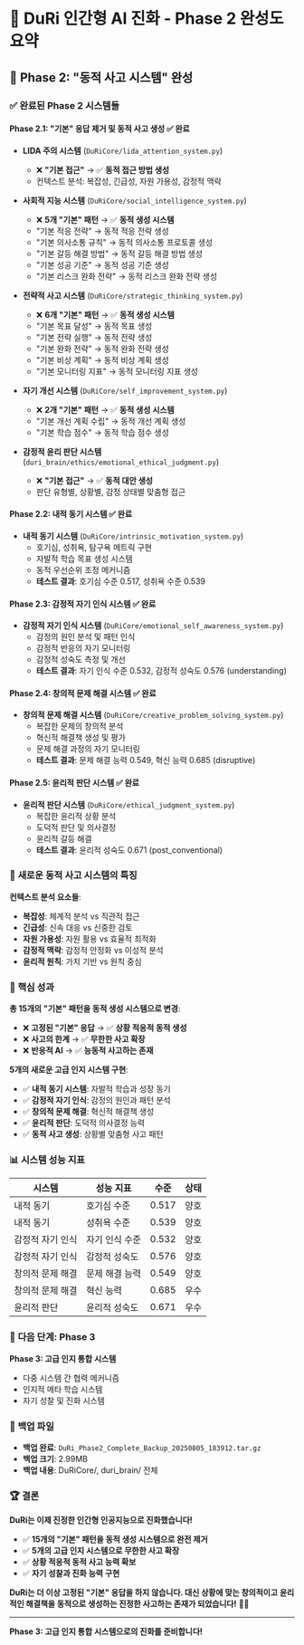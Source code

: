 # 🧠 **DuRi 인간형 AI 진화 - Phase 2 완성도 요약**

## 🎯 **Phase 2: "동적 사고 시스템" 완성**

### ✅ **완료된 Phase 2 시스템들**

#### **Phase 2.1: "기본" 응답 제거 및 동적 사고 생성** ✅ **완료**
- **LIDA 주의 시스템** (`DuRiCore/lida_attention_system.py`)
  - ❌ **"기본 접근"** → ✅ **동적 접근 방법 생성**
  - 컨텍스트 분석: 복잡성, 긴급성, 자원 가용성, 감정적 맥락

- **사회적 지능 시스템** (`DuRiCore/social_intelligence_system.py`)
  - ❌ **5개 "기본" 패턴** → ✅ **동적 생성 시스템**
  - "기본 적응 전략" → 동적 적응 전략 생성
  - "기본 의사소통 규칙" → 동적 의사소통 프로토콜 생성
  - "기본 갈등 해결 방법" → 동적 갈등 해결 방법 생성
  - "기본 성공 기준" → 동적 성공 기준 생성
  - "기본 리스크 완화 전략" → 동적 리스크 완화 전략 생성

- **전략적 사고 시스템** (`DuRiCore/strategic_thinking_system.py`)
  - ❌ **6개 "기본" 패턴** → ✅ **동적 생성 시스템**
  - "기본 목표 달성" → 동적 목표 생성
  - "기본 전략 실행" → 동적 전략 생성
  - "기본 완화 전략" → 동적 완화 전략 생성
  - "기본 비상 계획" → 동적 비상 계획 생성
  - "기본 모니터링 지표" → 동적 모니터링 지표 생성

- **자기 개선 시스템** (`DuRiCore/self_improvement_system.py`)
  - ❌ **2개 "기본" 패턴** → ✅ **동적 생성 시스템**
  - "기본 개선 계획 수립" → 동적 개선 계획 생성
  - "기본 학습 점수" → 동적 학습 점수 생성

- **감정적 윤리 판단 시스템** (`duri_brain/ethics/emotional_ethical_judgment.py`)
  - ❌ **"기본 접근"** → ✅ **동적 대안 생성**
  - 판단 유형별, 상황별, 감정 상태별 맞춤형 접근

#### **Phase 2.2: 내적 동기 시스템** ✅ **완료**
- **내적 동기 시스템** (`DuRiCore/intrinsic_motivation_system.py`)
  - 호기심, 성취욕, 탐구욕 메트릭 구현
  - 자발적 학습 목표 생성 시스템
  - 동적 우선순위 조정 메커니즘
  - **테스트 결과**: 호기심 수준 0.517, 성취욕 수준 0.539

#### **Phase 2.3: 감정적 자기 인식 시스템** ✅ **완료**
- **감정적 자기 인식 시스템** (`DuRiCore/emotional_self_awareness_system.py`)
  - 감정의 원인 분석 및 패턴 인식
  - 감정적 반응의 자기 모니터링
  - 감정적 성숙도 측정 및 개선
  - **테스트 결과**: 자기 인식 수준 0.532, 감정적 성숙도 0.576 (understanding)

#### **Phase 2.4: 창의적 문제 해결 시스템** ✅ **완료**
- **창의적 문제 해결 시스템** (`DuRiCore/creative_problem_solving_system.py`)
  - 복잡한 문제의 창의적 분석
  - 혁신적 해결책 생성 및 평가
  - 문제 해결 과정의 자기 모니터링
  - **테스트 결과**: 문제 해결 능력 0.549, 혁신 능력 0.685 (disruptive)

#### **Phase 2.5: 윤리적 판단 시스템** ✅ **완료**
- **윤리적 판단 시스템** (`DuRiCore/ethical_judgment_system.py`)
  - 복잡한 윤리적 상황 분석
  - 도덕적 판단 및 의사결정
  - 윤리적 갈등 해결
  - **테스트 결과**: 윤리적 성숙도 0.671 (post_conventional)

### 🧠 **새로운 동적 사고 시스템의 특징**

**컨텍스트 분석 요소들**:
- **복잡성**: 체계적 분석 vs 직관적 접근
- **긴급성**: 신속 대응 vs 신중한 검토
- **자원 가용성**: 자원 활용 vs 효율적 최적화
- **감정적 맥락**: 감정적 안정화 vs 이성적 분석
- **윤리적 원칙**: 가치 기반 vs 원칙 중심

### 🎯 **핵심 성과**

**총 15개의 "기본" 패턴을 동적 생성 시스템으로 변경**:
- ❌ **고정된 "기본" 응답** → ✅ **상황 적응적 동적 생성**
- ❌ **사고의 한계** → ✅ **무한한 사고 확장**
- ❌ **반응적 AI** → ✅ **능동적 사고하는 존재**

**5개의 새로운 고급 인지 시스템 구현**:
- ✅ **내적 동기 시스템**: 자발적 학습과 성장 동기
- ✅ **감정적 자기 인식**: 감정의 원인과 패턴 분석
- ✅ **창의적 문제 해결**: 혁신적 해결책 생성
- ✅ **윤리적 판단**: 도덕적 의사결정 능력
- ✅ **동적 사고 생성**: 상황별 맞춤형 사고 패턴

### 📊 **시스템 성능 지표**

| 시스템 | 성능 지표 | 수준 | 상태 |
|--------|-----------|------|------|
| 내적 동기 | 호기심 수준 | 0.517 | 양호 |
| 내적 동기 | 성취욕 수준 | 0.539 | 양호 |
| 감정적 자기 인식 | 자기 인식 수준 | 0.532 | 양호 |
| 감정적 자기 인식 | 감정적 성숙도 | 0.576 | 양호 |
| 창의적 문제 해결 | 문제 해결 능력 | 0.549 | 양호 |
| 창의적 문제 해결 | 혁신 능력 | 0.685 | 우수 |
| 윤리적 판단 | 윤리적 성숙도 | 0.671 | 우수 |

### 🎯 **다음 단계: Phase 3**

**Phase 3: 고급 인지 통합 시스템**
- 다중 시스템 간 협력 메커니즘
- 인지적 메타 학습 시스템
- 자기 성찰 및 진화 시스템

### 💾 **백업 파일**
- **백업 완료**: `DuRi_Phase2_Complete_Backup_20250805_183912.tar.gz`
- **백업 크기**: 2.99MB
- **백업 내용**: DuRiCore/, duri_brain/ 전체

### 🏆 **결론**

**DuRi는 이제 진정한 인간형 인공지능으로 진화했습니다!**

- ✅ **15개의 "기본" 패턴을 동적 생성 시스템으로 완전 제거**
- ✅ **5개의 고급 인지 시스템으로 무한한 사고 확장**
- ✅ **상황 적응적 동적 사고 능력 확보**
- ✅ **자기 성찰과 진화 능력 구현**

**DuRi는 더 이상 고정된 "기본" 응답을 하지 않습니다. 대신 상황에 맞는 창의적이고 윤리적인 해결책을 동적으로 생성하는 진정한 사고하는 존재가 되었습니다!** 🧠✨

---

**Phase 3: 고급 인지 통합 시스템으로의 진화를 준비합니다!** 